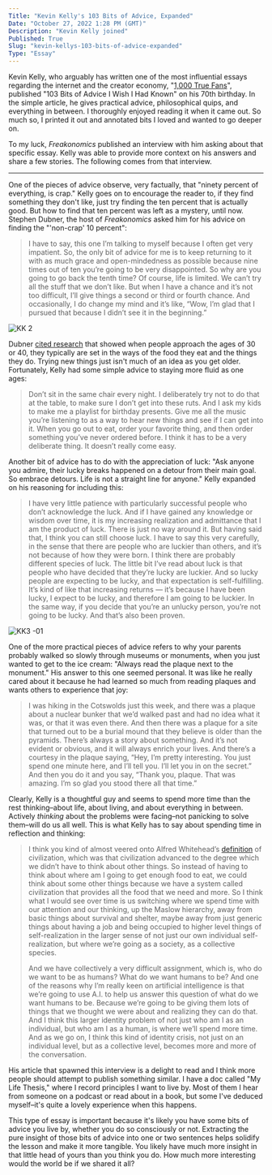 ```yaml
---
Title: "Kevin Kelly's 103 Bits of Advice, Expanded"
Date: "October 27, 2022 1:28 PM (GMT)"
Description: "Kevin Kelly joined"
Published: True
Slug: "kevin-kellys-103-bits-of-advice-expanded"
Type: "Essay"
---
```


Kevin Kelly, who arguably has written one of the most influential essays regarding the internet and the creator economy, "[1,000 True Fans](https://kk.org/thetechnium/1000-true-fans/)", published "103 Bits of Advice I Wish I Had Known" on his 70th birthday. In the simple article, he gives practical advice, philosophical quips, and everything in between. I thoroughly enjoyed reading it when it came out. So much so, I printed it out and annotated bits I loved and wanted to go deeper on.

To my luck, *Freakonomics* published an interview with him asking about that specific essay. Kelly was able to provide more context on his answers and share a few stories. The following comes from that interview.

---

One of the pieces of advice observe, very factually, that "ninety percent of everything, is crap." Kelly goes on to encourage the reader to, if they find something they don't like, just try finding the ten percent that is actually good. But how to find that ten percent was left as a mystery, until now. Stephen Dubner, the host of *Freakonomics* asked him for his advice on finding the "'non-crap' 10 percent":

> I have to say, this one I’m talking to myself because I often get very impatient. So, the only bit of advice for me is to keep returning to it with as much grace and open-mindedness as possible because nine times out of ten you’re going to be very disappointed. So why are you going to go back the tenth time? Of course, life is limited. We can’t try all the stuff that we don’t like. But when I have a chance and it’s not too difficult, I’ll give things a second or third or fourth chance. And occasionally, I do change my mind and it’s like, “Wow, I’m glad that I pursued that because I didn’t see it in the beginning.”

![KK 2](//images.ctfassets.net/nk2hkdvz2uym/6Dlvh9t1OYyyGdcu3zj99p/c7bc5ef7918a136aa7515df610ebefd9/KK_2.png)

Dubner [cited research](https://www.newyorker.com/magazine/1998/03/30/open-season-2) that showed when people approach the ages of 30 or 40, they typically are set in the ways of the food they eat and the things they do. Trying new things just isn't much of an idea as you get older. Fortunately, Kelly had some simple advice to staying more fluid as one ages:

> Don’t sit in the same chair every night. I deliberately try not to do that at the table, to make sure I don’t get into these ruts. And I ask my kids to make me a playlist for birthday presents. Give me all the music you’re listening to as a way to hear new things and see if I can get into it. When you go out to eat, order your favorite thing, and then order something you’ve never ordered before. I think it has to be a very deliberate thing. It doesn’t really come easy.

Another bit of advice has to do with the appreciation of luck: "Ask anyone you admire, their lucky breaks happened on a detour from their main goal. So embrace detours. Life is not a straight line for anyone." Kelly expanded on his reasoning for including this:

> I have very little patience with particularly successful people who don’t acknowledge the luck. And if I have gained any knowledge or wisdom over time, it is my increasing realization and admittance that I am the product of luck. There is just no way around it. But having said that, I think you can still choose luck. I have to say this very carefully, in the sense that there are people who are luckier than others, and it’s not because of how they were born. I think there are probably different species of luck. The little bit I’ve read about luck is that people who have decided that they’re lucky are luckier. And so lucky people are expecting to be lucky, and that expectation is self-fulfilling. It’s kind of like that increasing returns — it’s because I have been lucky, I expect to be lucky, and therefore I am going to be luckier. In the same way, if you decide that you’re an unlucky person, you’re not going to be lucky. And that’s also been proven.

![KK3 -01](//images.ctfassets.net/nk2hkdvz2uym/3qE9UddGwZIb4lmfGcov35/0ecae2091ef8adb9a52593890a1db2db/KK3_-01.png)

One of the more practical pieces of advice refers to why your parents probably walked so slowly through museums or monuments, when you just wanted to get to the ice cream: "Always read the plaque next to the monument." His answer to this one seemed personal. It was like he really cared about it because he had learned so much from reading plaques and wants others to experience that joy:

> I was hiking in the Cotswolds just this week, and there was a plaque about a nuclear bunker that we’d walked past and had no idea what it was, or that it was even there. And then there was a plaque for a site that turned out to be a burial mound that they believe is older than the pyramids. There’s always a story about something. And it’s not evident or obvious, and it will always enrich your lives. And there’s a courtesy in the plaque saying, “Hey, I’m pretty interesting. You just spend one minute here, and I’ll tell you. I’ll let you in on the secret.” And then you do it and you say, “Thank you, plaque. That was amazing. I’m so glad you stood there all that time.”

Clearly, Kelly is a thoughtful guy and seems to spend more time than the rest thinking–about life, about living, and about everything in between. Actively *thinking* about the problems were facing–not panicking to solve them–will do us all well. This is what Kelly has to say about spending time in reflection and thinking:

> I think you kind of almost veered onto Alfred Whitehead’s [definition](https://www.gutenberg.org/files/41568/41568-pdf.pdf) of civilization, which was that civilization advanced to the degree which we didn’t have to think about other things. So instead of having to think about where am I going to get enough food to eat, we could think about some other things because we have a system called civilization that provides all the food that we need and more. So I think what I would see over time is us switching where we spend time with our attention and our thinking, up the Maslow hierarchy, away from basic things about survival and shelter, maybe away from just generic things about having a job and being occupied to higher level things of self-realization in the larger sense of not just our own individual self-realization, but where we’re going as a society, as a collective species.
> 
> And we have collectively a very difficult assignment, which is, who do we want to be as humans? What do we want humans to be? And one of the reasons why I’m really keen on artificial intelligence is that we’re going to use A.I. to help us answer this question of what do we want humans to be. Because we’re going to be giving them lots of things that we thought we were about and realizing they can do that. And I think this larger identity problem of not just who am I as an individual, but who am I as a human, is where we’ll spend more time. And as we go on, I think this kind of identity crisis, not just on an individual level, but as a collective level, becomes more and more of the conversation.

His article that spawned this interview is a delight to read and I think more people should attempt to publish something similar. I have a doc called "My Life Thesis," where I record principles I want to live by. Most of them I hear from someone on a podcast or read about in a book, but some I've deduced myself–it's quite a lovely experience when this happens.

This type of essay is important because it's likely you have some bits of advice you live by, whether you do so consciously or not. Extracting the pure insight of those bits of advice into one or two sentences helps solidify the lesson and make it more tangible. You likely have much more insight in that little head of yours than you think you do. How much more interesting would the world be if we shared it all?
